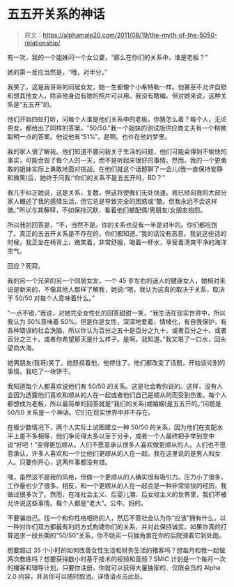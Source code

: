 # 五五开关系的神话

> 原文：<https://alphamale20.com/2011/08/19/the-myth-of-the-5050-relationship/>

有一次，我的一个姐妹问一个女公婆，“那么在你们的关系中，谁是老板？”

她的第一反应当然是，“哦，对半分。”

我笑了。这是我哥哥的同居女友，她一生都像个小希特勒一样。他甚至不允许自慰和想其他女人，除非他身边有她的照片可以用。我没有瞎编。但对她来说，这种关系是“五五开”的。

他们开始四处打听，问每个人谁是他们关系中的老板。你猜怎么着？每个人，无论男女，都给出了同样的答案。"50/50."我一个姐妹的测试版供应商丈夫有一个稍微聪明一点的答案。他说他有“51%”。是啊。也许在他的梦里。

我的家人很了解我。他们知道不要问我关于生活的问题，他们可能会得到不愉快的事实，可能会毁了每个人的一天，而不是听起来很好的事情。然而，我的一个更勇敢的姐妹实际上勇敢地面对挑战。在他们就这个话题聊了一会儿(我一直保持安静和微笑)后，她终于问我:“你们的关系不是五五开吗，BD？”

我几乎纠正她说，这是关系，复数，但这将使我们无处快速。我已经向我的大部分家人概述了我的感情生活，但它总是导致完全的困惑或“酷，但我永远不会这样做。”所以与其解释，不如保持沉默，看着他们被配偶/男朋友/女朋友抱怨。

所以我的回答是，“不，当然不是。你的关系也没有一半是对半的。你们都吃饱了。真正的五五开关系是不存在的，你们都知道。”我的话没有恶意。我说这些话的时候，我正坐在椅背上，微笑着，非常舒服，喝着一杯水，享受着清爽干净的海洋空气。

回应？死寂。

我的另一个兄弟的另一个同居女友，一个 45 岁左右的迷人的健康女人，她相对来说是新来的，不像其他人那样了解我，她说:“嗯，我认为这真的取决于关系，取决于 50/50 对每个人意味着什么。”

“一点不错，”我说，对她完全女性化的回答甜甜一笑，“我生活在现实世界中，所以我认为 50%意味着 50%。但是你是女性，深深地爱着，情绪化，有自我保护，有各种错误的社会洗脑，所以你认为百分之五十是百分之九十。或者百分之十。或者百分之三十。或者你希望那天是什么样子。是啊，我知道。”我又喝了一口水，回头望向大海。

她男朋友(我哥)笑了。她怒视着他，他停住了。他们都改变了话题，开始谈论别的事情。我吃了一块饼干。

我知道每个人都喜欢说他们有 50/50 的关系。这是社会教你说的。这样，没有人会因为透露他们喜欢和顺从的人在一起或者他们自己是顺从的而受到伤害。每个人都想成为老板，所以最简单的回答就是“我们的关系(或婚姻)是五五开的。”问题是 50/50 关系是一个神话。它们在现实世界中并不存在。

在极少数情况下，两个人实际上试图建立一种 50/50 的关系，因为他们在支配水平上差不多相等，他们争论得太多以至于分手，或者一个人最终把手举到空中说“好吧！”变得更加顺从。人们不愿意承认很多人喜欢做更顺从的人。人们也不愿意承认，许多人喜欢和一个比他们更顺从的人在一起。我在这里说的是男人和女人。只要你开心，这两件事都没有错。

嘿，虽然这不是我的风格，但做一个更顺从的人确实很有吸引力。压力小了很多，工作量也少了很多。相反，和一个更顺从的人在一起会是一种非常愉快的经历。我做过很多次了。然而，在准社会主义、后婴儿潮、后女权主义的世界里，我们不被允许说这些事情。每个人都是“老大”。公牛。妈的。

不要骗自己。找一个和你性格相符的人，然后不管社会认为你“应该”拥有什么，以一种对你们双方都最有利的方式构建你们的关系，并对此保持诚实。如果你真的打算追求一段长期的“50/50”关系，你不妨买一只独角兽在你的后院骑着它到处跑。

想要超过 35 个小时的如何改善女性生活和财务生活的播客吗？想每月和我一起做两次教练吗？想要获得数小时基于技术的视频和音频？SMIC 计划是一个每月一次的播客和辅导计划，只要你注册，你就可以获得大量独家的、仅限会员的 Alpha 2.0 内容，并且你可以随时取消。详情请点击此处。